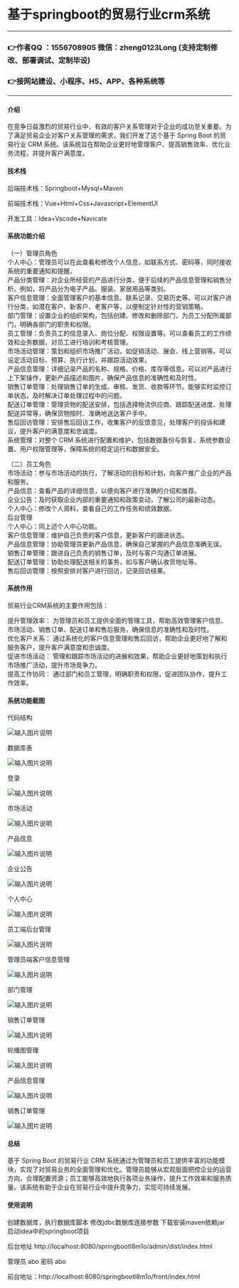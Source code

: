 # 基于springboot的贸易行业crm系统

---
### 👉作者QQ ：1556708905 微信：zheng0123Long (支持定制修改、部署调试、定制毕设)

### 👉接网站建设、小程序、H5、APP、各种系统等

---

#### 介绍

在竞争日益激烈的贸易行业中，有效的客户关系管理对于企业的成功至关重要。为了满足贸易企业对客户关系管理的需求，我们开发了这个基于 Spring Boot 的贸易行业 CRM 系统。该系统旨在帮助企业更好地管理客户、提高销售效率、优化业务流程，并提升客户满意度。

#### 技术栈

后端技术栈：Springboot+Mysql+Maven

前端技术栈：Vue+Html+Css+Javascript+ElementUI

开发工具：Idea+Vscode+Navicate

#### 系统功能介绍

（一）管理员角色  
个人中心：管理员可以在此查看和修改个人信息，如联系方式、密码等，同时接收系统的重要通知和提醒。  
产品分类管理：对企业所经营的产品进行分类，便于后续的产品信息管理和销售分析。例如，将产品分为电子产品、服装、家居用品等类别。  
客户信息管理：全面管理客户的基本信息、联系记录、交易历史等。可以对客户进行分类，如潜在客户、新客户、老客户等，以便制定针对性的营销策略。  
部门管理：设置企业的组织架构，包括创建、修改和删除部门，为员工分配所属部门，明确各部门的职责和权限。  
员工管理：负责员工的信息录入、岗位分配、权限设置等。可以查看员工的工作绩效和业务数据，对员工进行培训和考核管理。  
市场活动管理：策划和组织市场推广活动，如促销活动、展会、线上营销等。可以设定活动目标、预算、执行计划，并跟踪活动效果。  
产品信息管理：详细记录产品的名称、规格、价格、库存等信息。可以对产品进行上下架操作，更新产品描述和图片，确保产品信息的准确性和及时性。  
销售订单管理：处理销售订单的生成、审核、发货、收款等环节。能够实时监控订单状态，及时解决订单处理过程中的问题。  
配送订单管理：管理货物的配送安排，包括选择物流供应商、跟踪配送进度、处理配送异常等，确保货物按时、准确地送达客户手中。  
售后回访管理：安排售后回访工作，收集客户的反馈意见，处理客户的投诉和建议，提升客户的满意度和忠诚度。  
系统管理：对整个 CRM 系统进行配置和维护，包括数据备份与恢复、系统参数设置、用户权限管理等，保障系统的稳定运行和数据安全。  

（二）员工角色  
市场活动：参与市场活动的执行，了解活动的目标和计划，向客户推广企业的产品和服务。  
产品信息：查看产品的详细信息，以便向客户进行准确的介绍和推荐。  
企业公告：及时获取企业内部的重要通知和政策变动，了解公司的最新动态。  
个人中心：修改个人资料，查看自己的工作任务和绩效数据。  
后台管理  
个人中心：同上述个人中心功能。  
客户信息管理：维护自己负责的客户信息，更新客户的跟进状态。  
产品信息管理：协助管理员更新产品信息，确保自己掌握的产品信息准确无误。  
销售订单管理：跟进自己负责的销售订单，及时与客户沟通订单进展。  
配送订单管理：协助处理配送相关的事务，如与客户确认收货地址等。  
售后回访管理：按照安排对客户进行回访，记录回访结果。  

#### 系统作用

贸易行业CRM系统的主要作用包括：  

提升管理效率： 为管理员和员工提供全面的管理工具，帮助高效管理客户信息、市场活动、销售订单、配送订单和售后服务，确保信息的准确性和及时性。  
优化客户关系： 通过系统化的客户信息管理和售后回访，帮助企业更好地了解和服务客户，提升客户满意度和忠诚度。  
促进市场活动： 管理和跟踪市场活动的进展和效果，帮助企业更好地策划和执行市场推广活动，提升市场竞争力。  
提高工作协同： 通过部门和员工管理，明确职责和权限，促进团队协作，提升工作效率。  

#### 系统功能截图

代码结构

![输入图片说明](images/17bc05fa5443b1216d9d53243678e55.png)

数据库表

![输入图片说明](images/3d165efc1306124336e9c4604aff619.png)

登录

![输入图片说明](images/3e43c3594f829c6dd69251f0f904bb7.png)

市场活动

![输入图片说明](images/d0c2404cf0379303496354de5d07435.png)

产品信息

![输入图片说明](images/5ba0000bd0ed13fec1cfb3546a5ed01.png)

企业公告

![输入图片说明](images/597586b6753fd701d802828d05ad22d.png)

个人中心

![输入图片说明](images/b292fac3b3366f6ec91420f73d5fb58.png)

员工端后台管理

![输入图片说明](images/9b91cb833fbcf8b0baa3fbcb352206a.png)

管理员端客户信息管理

![输入图片说明](images/c27bfb4849254f4dd38e5b38d656187.png)

部门管理

![输入图片说明](images/9a2aeb448078ff2a50fe1941eca620a.png)

销售订单管理

![输入图片说明](images/834a29a70dd85c59d6352f7e0ce28a3.png)

轮播图管理

![输入图片说明](images/92f3bc159645174243619d9b7861702.png)

产品信息管理

![输入图片说明](images/c9e8921a4ff49f46da0d2393ba55672.png)

销售订单管理

![输入图片说明](images/c32ae7820b39c9494dda0d369b6812c.png)

#### 总结

基于 Spring Boot 的贸易行业 CRM 系统通过为管理员和员工提供丰富的功能模块，实现了对贸易业务的全面管理和优化。管理员能够从宏观层面把控企业的运营方向，合理配置资源；员工能够高效地执行各项业务操作，提升工作效率和服务质量。该系统有助于企业在贸易行业中提升竞争力，实现可持续发展。

#### 使用说明

创建数据库，执行数据库脚本 修改jdbc数据库连接参数 下载安装maven依赖jar 启动idea中的springboot项目

后台地址
http://localhost:8080/springbootl8m1o/admin/dist/index.html

管理员  abo 密码 abo

前台地址：http://localhost:8080/springbootl8m1o/front/index.html